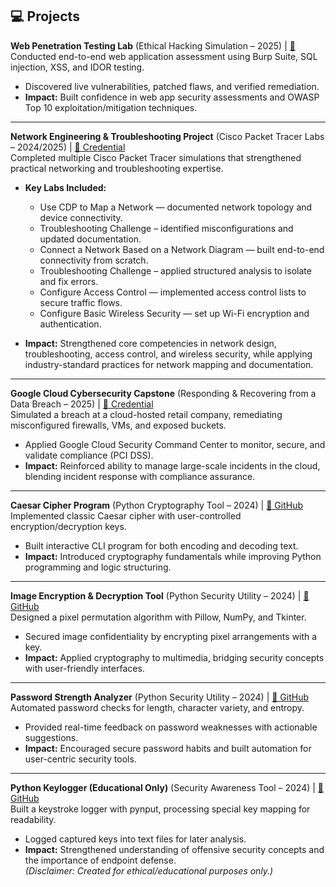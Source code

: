 ## 💻 Projects  

**Web Penetration Testing Lab** (Ethical Hacking Simulation – 2025) | [🔗](https://tryhackme.com/r/Jesudeyi/badges/owasp-10?utm_source=twitter&utm_medium=social&utm_campaign=social_share&utm_content=badge)  
Conducted end-to-end web application assessment using Burp Suite, SQL injection, XSS, and IDOR testing.  
- Discovered live vulnerabilities, patched flaws, and verified remediation.  
- **Impact:** Built confidence in web app security assessments and OWASP Top 10 exploitation/mitigation techniques.  

---

**Network Engineering & Troubleshooting Project** (Cisco Packet Tracer Labs – 2024/2025) | [🔗 Credential](https://www.credly.com/badges/b26541fb-26c3-4951-be8c-5035a4da4d19/public_url)  
Completed multiple Cisco Packet Tracer simulations that strengthened practical networking and troubleshooting expertise.  

- **Key Labs Included:**  
  - Use CDP to Map a Network — documented network topology and device connectivity.  
  - Troubleshooting Challenge – identified misconfigurations and updated documentation.  
  - Connect a Network Based on a Network Diagram — built end-to-end connectivity from scratch.  
  - Troubleshooting Challenge – applied structured analysis to isolate and fix errors.  
  - Configure Access Control — implemented access control lists to secure traffic flows.  
  - Configure Basic Wireless Security — set up Wi-Fi encryption and authentication.  

- **Impact:** Strengthened core competencies in network design, troubleshooting, access control, and wireless security, while applying industry-standard practices for network mapping and documentation.  

---

**Google Cloud Cybersecurity Capstone** (Responding & Recovering from a Data Breach – 2025) | [🔗 Credential](https://www.linkedin.com/posts/david-fadeyi_capstone-project-completed-google-cloud-activity-7351007869690863616-V3fG?utm_source=share&utm_medium=member_desktop&rcm=ACoAADzJq6kBUIJlb8iCQgZDwRMGttk7qzTiORI)  
Simulated a breach at a cloud-hosted retail company, remediating misconfigured firewalls, VMs, and exposed buckets.  
- Applied Google Cloud Security Command Center to monitor, secure, and validate compliance (PCI DSS).  
- **Impact:** Reinforced ability to manage large-scale incidents in the cloud, blending incident response with compliance assurance.  

---

**Caesar Cipher Program** (Python Cryptography Tool – 2024) | [🔗 GitHub](https://github.com/jesudeyi/PRODIGY_CS_01)  
Implemented classic Caesar cipher with user-controlled encryption/decryption keys.  
- Built interactive CLI program for both encoding and decoding text.  
- **Impact:** Introduced cryptography fundamentals while improving Python programming and logic structuring.  

---

**Image Encryption & Decryption Tool** (Python Security Utility – 2024) | [🔗 GitHub](https://github.com/jesudeyi/PRODIGY_CS_02)  
Designed a pixel permutation algorithm with Pillow, NumPy, and Tkinter.  
- Secured image confidentiality by encrypting pixel arrangements with a key.  
- **Impact:** Applied cryptography to multimedia, bridging security concepts with user-friendly interfaces.  

---

**Password Strength Analyzer** (Python Security Utility – 2024) | [🔗 GitHub](https://github.com/jesudeyi/PRODIGY_CS_03)  
Automated password checks for length, character variety, and entropy.  
- Provided real-time feedback on password weaknesses with actionable suggestions.  
- **Impact:** Encouraged secure password habits and built automation for user-centric security tools.  

---

**Python Keylogger (Educational Only)** (Security Awareness Tool – 2024) | [🔗 GitHub](https://github.com/jesudeyi/PRODIGY_CS_01)  
Built a keystroke logger with pynput, processing special key mapping for readability.  
- Logged captured keys into text files for later analysis.  
- **Impact:** Strengthened understanding of offensive security concepts and the importance of endpoint defense.  
  _(Disclaimer: Created for ethical/educational purposes only.)_  
